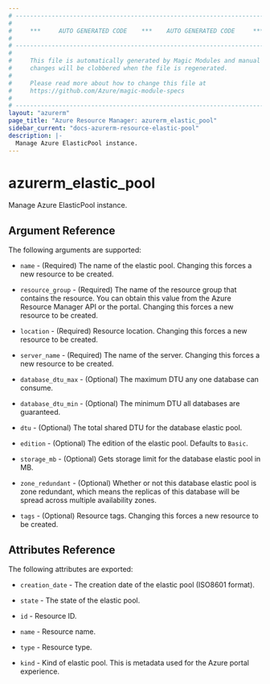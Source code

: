 ```yaml
---
# ----------------------------------------------------------------------------
#
#     ***     AUTO GENERATED CODE    ***    AUTO GENERATED CODE     ***
#
# ----------------------------------------------------------------------------
#
#     This file is automatically generated by Magic Modules and manual
#     changes will be clobbered when the file is regenerated.
#
#     Please read more about how to change this file at
#     https://github.com/Azure/magic-module-specs
#
# ----------------------------------------------------------------------------
layout: "azurerm"
page_title: "Azure Resource Manager: azurerm_elastic_pool"
sidebar_current: "docs-azurerm-resource-elastic-pool"
description: |-
  Manage Azure ElasticPool instance.
---
```


# azurerm_elastic_pool

Manage Azure ElasticPool instance.


## Argument Reference

The following arguments are supported:

* `name` - (Required) The name of the elastic pool. Changing this forces a new resource to be created.

* `resource_group` - (Required) The name of the resource group that contains the resource. You can obtain this value from the Azure Resource Manager API or the portal. Changing this forces a new resource to be created.

* `location` - (Required) Resource location. Changing this forces a new resource to be created.

* `server_name` - (Required) The name of the server. Changing this forces a new resource to be created.

* `database_dtu_max` - (Optional) The maximum DTU any one database can consume.

* `database_dtu_min` - (Optional) The minimum DTU all databases are guaranteed.

* `dtu` - (Optional) The total shared DTU for the database elastic pool.

* `edition` - (Optional) The edition of the elastic pool. Defaults to `Basic`.

* `storage_mb` - (Optional) Gets storage limit for the database elastic pool in MB.

* `zone_redundant` - (Optional) Whether or not this database elastic pool is zone redundant, which means the replicas of this database will be spread across multiple availability zones.

* `tags` - (Optional) Resource tags. Changing this forces a new resource to be created.

## Attributes Reference

The following attributes are exported:

* `creation_date` - The creation date of the elastic pool (ISO8601 format).

* `state` - The state of the elastic pool.

* `id` - Resource ID.

* `name` - Resource name.

* `type` - Resource type.

* `kind` - Kind of elastic pool.  This is metadata used for the Azure portal experience.
